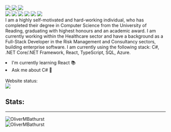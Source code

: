 <p>
    <a href="https://www.linkedin.com/in/oliverbathurst/">
        <img src="https://img.shields.io/badge/LinkedIn-0077B5?style=for-the-badge&logo=linkedin&logoColor=white"/>
    </a>
    <a href="https://github.com/OliverMBathurst">
        <img src="https://img.shields.io/badge/GitHub-100000?style=for-the-badge&logo=github&logoColor=white"/>
    </a>
    <a href="https://olivermbathurst.github.io/">
        <img src="https://img.shields.io/badge/website-green?style=for-the-badge&logoColor=white"/>
    </a>
    <br/>
    <img src="https://img.shields.io/badge/C%23-239120?style=for-the-badge&logo=c-sharp&logoColor=white"/>
    <img src="https://img.shields.io/badge/.NET-5C2D91?style=for-the-badge&logo=.net&logoColor=white"/>
    <img src="https://img.shields.io/badge/Microsoft_Azure-0089D6?style=for-the-badge&logo=microsoft-azure&logoColor=white"/>
    <img src="https://img.shields.io/badge/React-20232A?style=for-the-badge&logo=react&logoColor=61DAFB"/>
    <img src="https://img.shields.io/badge/TypeScript-007ACC?style=for-the-badge&logo=typescript&logoColor=white"/>
    <img src="https://img.shields.io/badge/Microsoft_SQL_Server-CC2927?style=for-the-badge&logo=microsoft-sql-server&logoColor=white"/>
    <br/>
    <span>I am a highly self-motivated and hard-working individual, who has completed their degree in Computer Science from the University of Reading, graduating with highest honours and an academic award. I am currently working within the Healthcare sector and have a background as a Full-Stack Developer in the Risk Management and Consultancy sectors, building enterprise software. I am currently using the following stack: C#, .NET Core/.NET Framework, React, TypeScript, SQL, Azure.</span>
    <br/>
    <li>I'm currently learning React 📚</li>
    <li>Ask me about C# 💬</li>
    <br/>
    <span>Website status:</span>
    <br/>
    <img src="https://travis-ci.org/OliverMBathurst/olivermbathurst.github.io.svg?branch=master"/>
    <h2>Stats:</h2>
    <hr/>
    <img src="https://github-readme-stats.vercel.app/api?username=OliverMBathurst&show_icons=true&theme=dark&count_private=true" alt="OliverMBathurst" />
    <br/>
    <img src="https://github-readme-stats.vercel.app/api/top-langs/?username=OliverMBathurst&theme=dark&layout=compact&langs_count=6" alt="OliverMBathurst" />
</p>

